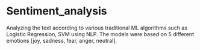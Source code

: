 # Sentiment_analysis
Analyzing the text according to various traditional ML algorithms such as Logistic Regression, SVM using NLP. The models were based on 5 different emotions [joy, sadness, fear, anger, neutral].
